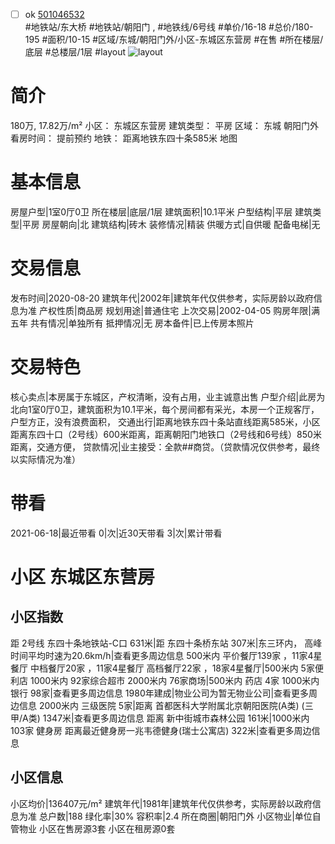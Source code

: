 - [ ] ok [501046532](https://bj.5i5j.com/ershoufang/501046532.html)  
 #地铁站/东大桥 #地铁站/朝阳门 ,  #地铁线/6号线
#单价/16-18 #总价/180-195 #面积/10-15   #区域/东城/朝阳门外/小区-东城区东营房 #在售 #所在楼层/底层 #总楼层/1层 #layout 
![layout](http://image2a.5i5j.com/scm/HOUSE_CUSTOMER/8123ba93041d4a1ebf76affa9970b0fb.jpg_P5.jpg) 
# 简介 
 180万,  17.82万/m² 
小区： 东城区东营房
建筑类型： 平房
区域： 东城 朝阳门外
看房时间： 提前预约
地铁： 距离地铁东四十条585米 地图
# 基本信息 
 房屋户型|1室0厅0卫
所在楼层|底层/1层
建筑面积|10.1平米
户型结构|平层
建筑类型|平房
房屋朝向|北
建筑结构|砖木
装修情况|精装
供暖方式|自供暖
配备电梯|无
# 交易信息 
 发布时间|2020-08-20
建筑年代|2002年|建筑年代仅供参考，实际房龄以政府信息为准
产权性质|商品房
规划用途|普通住宅
上次交易|2002-04-05
购房年限|满五年
共有情况|单独所有
抵押情况|无
房本备件|已上传房本照片
# 交易特色 
 核心卖点|本房属于东城区，产权清晰，没有占用，业主诚意出售
户型介绍|此房为北向1室0厅0卫，建筑面积为10.1平米，每个房间都有采光，本房一个正规客厅，户型方正，没有浪费面积，
交通出行|距离地铁东四十条站直线距离585米，小区距离东四十口（2号线）600米距离，距离朝阳门地铁口（2号线和6号线）850米距离，交通方便，
贷款情况|业主接受：全款##商贷。（贷款情况仅供参考，最终以实际情况为准）
# 带看 
 2021-06-18|最近带看	 0|次|近30天带看	 3|次|累计带看
# 小区 东城区东营房
## 小区指数 
 距 2号线 东四十条地铁站-C口 631米|距 东四十条桥东站 307米|东三环内， 高峰时间平均时速为20.6km/h|查看更多周边信息
500米内 平价餐厅139家 ，11家4星餐厅
中档餐厅20家 ，11家4星餐厅
高档餐厅22家 ，18家4星餐厅|500米内 5家便利店
1000米内 92家综合超市
2000米内 76家商场|500米内 药店 4家
1000米内 银行 98家|查看更多周边信息
1980年建成|物业公司为暂无物业公司|查看更多周边信息
2000米内 三级医院 5家|距离 首都医科大学附属北京朝阳医院(A类) (三甲/A类) 1347米|查看更多周边信息
距离 新中街城市森林公园 161米|1000米内 103家 健身房
距离最近健身房一兆韦德健身(瑞士公寓店) 322米|查看更多周边信息
## 小区信息 
 小区均价|136407元/m²
建筑年代|1981年|建筑年代仅供参考，实际房龄以政府信息为准
总户数|188
绿化率|30%
容积率|2.4
所在商圈|朝阳门外
小区物业|单位自管物业
小区在售房源3套
小区在租房源0套
